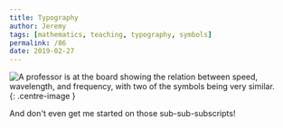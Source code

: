 ```yaml
---
title: Typography
author: Jeremy
tags: [mathematics, teaching, typography, symbols]
permalink: /86
date: 2019-02-27
---
```


![A professor is at the board showing the relation between speed, wavelength, and frequency, with two of the symbols being very similar.](https://res.cloudinary.com/dh3hm8pb7/image/upload/c_scale,q_auto:best,w_615/v1535842782/Handwaving/Published/Typography.png){: .centre-image }

And don't even get me started on those sub-sub-subscripts!